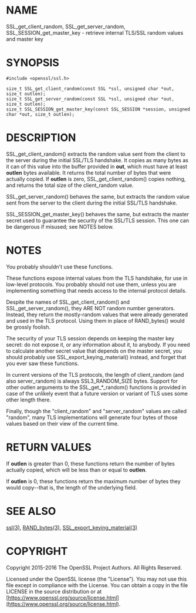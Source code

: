 # NAME

SSL\_get\_client\_random, SSL\_get\_server\_random, SSL\_SESSION\_get\_master\_key - retrieve internal TLS/SSL random values and master key

# SYNOPSIS

    #include <openssl/ssl.h>

    size_t SSL_get_client_random(const SSL *ssl, unsigned char *out, size_t outlen);
    size_t SSL_get_server_random(const SSL *ssl, unsigned char *out, size_t outlen);
    size_t SSL_SESSION_get_master_key(const SSL_SESSION *session, unsigned char *out, size_t outlen);

# DESCRIPTION

SSL\_get\_client\_random() extracts the random value sent from the client
to the server during the initial SSL/TLS handshake.  It copies as many
bytes as it can of this value into the buffer provided in **out**,
which must have at least **outlen** bytes available. It returns the
total number of bytes that were actually copied.  If **outlen** is
zero, SSL\_get\_client\_random() copies nothing, and returns the
total size of the client\_random value.

SSL\_get\_server\_random() behaves the same, but extracts the random value
sent from the server to the client during the initial SSL/TLS handshake.

SSL\_SESSION\_get\_master\_key() behaves the same, but extracts the master
secret used to guarantee the security of the SSL/TLS session.  This one
can be dangerous if misused; see NOTES below.

# NOTES

You probably shouldn't use these functions.

These functions expose internal values from the TLS handshake, for
use in low-level protocols.  You probably should not use them, unless
you are implementing something that needs access to the internal protocol
details.

Despite the names of SSL\_get\_client\_random() and SSL\_get\_server\_random(), they
ARE NOT random number generators.  Instead, they return the mostly-random values that
were already generated and used in the TLS protocol.  Using them
in place of RAND\_bytes() would be grossly foolish.

The security of your TLS session depends on keeping the master key secret:
do not expose it, or any information about it, to anybody.
If you need to calculate another secret value that depends on the master
secret, you should probably use SSL\_export\_keying\_material() instead, and
forget that you ever saw these functions.

In current versions of the TLS protocols, the length of client\_random
(and also server\_random) is always SSL3\_RANDOM\_SIZE bytes. Support for
other outlen arguments to the SSL\_get\_\*\_random() functions is provided
in case of the unlikely event that a future version or variant of TLS
uses some other length there.

Finally, though the "client\_random" and "server\_random" values are called
"random", many TLS implementations will generate four bytes of those
values based on their view of the current time.

# RETURN VALUES

If **outlen** is greater than 0, these functions return the number of bytes
actually copied, which will be less than or equal to **outlen**.

If **outlen** is 0, these functions return the maximum number
of bytes they would copy--that is, the length of the underlying field.

# SEE ALSO

[ssl(3)](http://man.he.net/man3/ssl),
[RAND\_bytes(3)](http://man.he.net/man3/RAND_bytes),
[SSL\_export\_keying\_material(3)](http://man.he.net/man3/SSL_export_keying_material)

# COPYRIGHT

Copyright 2015-2016 The OpenSSL Project Authors. All Rights Reserved.

Licensed under the OpenSSL license (the "License").  You may not use
this file except in compliance with the License.  You can obtain a copy
in the file LICENSE in the source distribution or at
[https://www.openssl.org/source/license.html](https://www.openssl.org/source/license.html).
